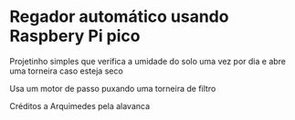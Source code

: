 # Regador automático usando Raspbery Pi pico
Projetinho simples que verifica a umidade do solo uma vez por dia e abre uma torneira caso esteja seco  

Usa um motor de passo puxando uma torneira de filtro   

Créditos a Arquimedes pela alavanca
